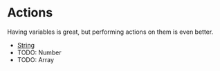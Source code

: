 # Actions

Having variables is great, but performing actions on them is even better.

- [String](string)
- TODO: Number
- TODO: Array
